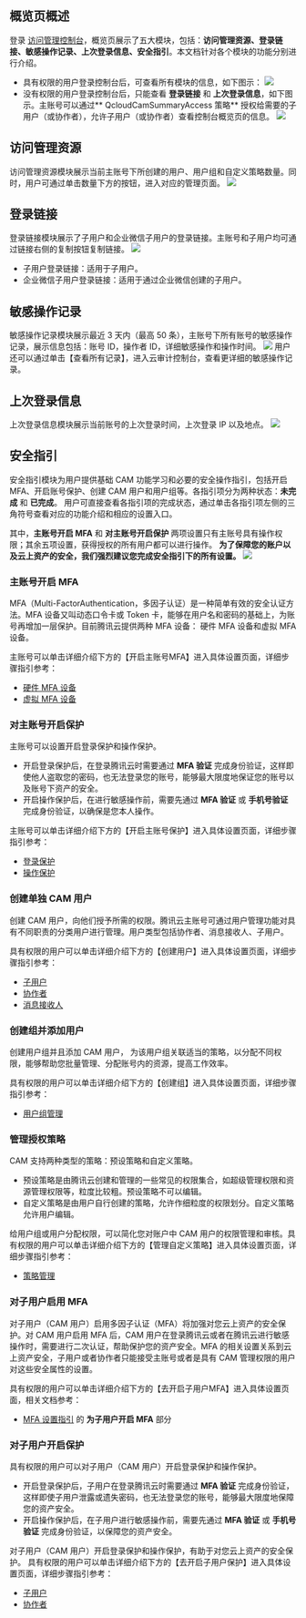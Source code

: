 ## 概览页概述
登录 [访问管理控制台](https://console.cloud.tencent.com/cam)，概览页展示了五大模块，包括：**访问管理资源、登录链接、敏感操作记录、上次登录信息、安全指引**。本文档针对各个模块的功能分别进行介绍。

- 具有权限的用户登录控制台后，可查看所有模块的信息，如下图示：
![](https://main.qcloudimg.com/raw/d435c8e7cf7ed16659b33d73da41fa01.png) 
<a id="authority"></a>
- 没有权限的用户登录控制台后，只能查看 **登录链接** 和 **上次登录信息**，如下图示。主账号可以通过** QcloudCamSummaryAccess 策略** 授权给需要的子用户（或协作者），允许子用户（或协作者）查看控制台概览页的信息。
![](https://main.qcloudimg.com/raw/43041356d65e8f0076f5846d224847b7.png)

## 访问管理资源
访问管理资源模块展示当前主账号下所创建的用户、用户组和自定义策略数量。同时，用户可通过单击数量下方的按钮，进入对应的管理页面。
![](https://main.qcloudimg.com/raw/eb4a27aef033d26e1b5ac2314f6ddf25.png)

## 登录链接
登录链接模块展示了子用户和企业微信子用户的登录链接。主账号和子用户均可通过链接右侧的复制按钮复制链接。
![](https://main.qcloudimg.com/raw/d68b8ed3cfe89966bc1e556a2240edae.png)
- 子用户登录链接：适用于子用户。
- 企业微信子用户登录链接：适用于通过企业微信创建的子用户。

## 敏感操作记录
敏感操作记录模块展示最近 3 天内（最高 50 条），主账号下所有账号的敏感操作记录，展示信息包括：账号 ID，操作者 ID，详细敏感操作和操作时间。
![](https://main.qcloudimg.com/raw/82fdaeb9cb8135c6eef97e64d37db04f.png)
用户还可以通过单击【查看所有记录】，进入云审计控制台，查看更详细的敏感操作记录。

## 上次登录信息
上次登录信息模块展示当前账号的上次登录时间，上次登录 IP 以及地点。
![](https://main.qcloudimg.com/raw/e48475cba7fea457c552c30abba5af92.png)

<a id="more"></a>
## 安全指引
安全指引模块为用户提供基础 CAM 功能学习和必要的安全操作指引，包括开启 MFA、开启账号保护、创建 CAM 用户和用户组等。各指引项分为两种状态：**未完成** 和 **已完成**。
用户可直接查看各指引项的完成状态，通过单击各指引项左侧的三角符号查看对应的功能介绍和相应的设置入口。

其中，**主账号开启 MFA** 和 **对主账号开启保护** 两项设置只有主账号具有操作权限；其余五项设置，获得授权的所有用户都可以进行操作。
**为了保障您的账户以及云上资产的安全，我们强烈建议您完成安全指引下的所有设置。**
![](https://main.qcloudimg.com/raw/8b1276706131c07170af03fcefe54ad0.png)

### 主账号开启 MFA
MFA（Multi-FactorAuthentication，多因子认证）是一种简单有效的安全认证方法。MFA 设备又叫动态口令卡或 Token 卡，能够在用户名和密码的基础上，为账号再增加一层保护。目前腾讯云提供两种 MFA 设备： 硬件 MFA 设备和虚拟 MFA 设备。 

主账号可以单击详细介绍下方的【开启主账号MFA】进入具体设置页面，详细步骤指引参考：
- [硬件 MFA 设备](https://cloud.tencent.com/document/product/378/14520)
- [虚拟 MFA 设备](https://cloud.tencent.com/document/product/378/14498)

### 对主账号开启保护
主账号可以设置开启登录保护和操作保护。
- 开启登录保护后，在登录腾讯云时需要通过 **MFA 验证** 完成身份验证，这样即使他人盗取您的密码，也无法登录您的账号，能够最大限度地保证您的账号以及账号下资产的安全。
- 开启操作保护后，在进行敏感操作前，需要先通过 **MFA 验证** 或 **手机号验证** 完成身份验证，以确保是您本人操作。 

主账号可以单击详细介绍下方的【开启主账号保护】进入具体设置页面，详细步骤指引参考：
- [登录保护](https://cloud.tencent.com/document/product/378/8392)
- [操作保护](https://cloud.tencent.com/document/product/378/10740)

### 创建单独 CAM 用户
创建 CAM 用户，向他们授予所需的权限。腾讯云主账号可通过用户管理功能对具有不同职责的分类用户进行管理。用户类型包括协作者、消息接收人、子用户。 

具有权限的用户可以单击详细介绍下方的【创建用户】进入具体设置页面，详细步骤指引参考：
- [子用户](https://cloud.tencent.com/document/product/598/13674)
- [协作者](https://cloud.tencent.com/document/product/598/13666)
- [消息接收人](https://cloud.tencent.com/document/product/598/13667)

### 创建组并添加用户
创建用户组并且添加 CAM 用户， 为该用户组关联适当的策略，以分配不同权限，能够帮助您批量管理、分配账号内的资源，提高工作效率。

具有权限的用户可以单击详细介绍下方的【创建组】进入具体设置页面，详细步骤指引参考：
- [用户组管理](https://cloud.tencent.com/document/product/598/10599)

### 管理授权策略
CAM 支持两种类型的策略：预设策略和自定义策略。
- 预设策略是由腾讯云创建和管理的一些常见的权限集合，如超级管理权限和资源管理权限等，粒度比较粗。预设策略不可以编辑。
- 自定义策略是由用户自行创建的策略，允许作细粒度的权限划分。自定义策略允许用户编辑。 

给用户组或用户分配权限，可以简化您对账户中 CAM 用户的权限管理和审核。具有权限的用户可以单击详细介绍下方的【管理自定义策略】进入具体设置页面，详细步骤指引参考：
- [策略管理](https://cloud.tencent.com/document/product/598/10601)

### 对子用户启用 MFA
对子用户（CAM 用户）启用多因子认证（MFA）将加强对您云上资产的安全保护。对 CAM 用户启用 MFA 后，CAM 用户在登录腾讯云或者在腾讯云进行敏感操作时，需要进行二次认证，帮助保护您的资产安全。MFA 的相关设置关系到云上资产安全，子用户或者协作者只能接受主账号或者是具有 CAM 管理权限的用户对这些安全属性的设置。

具有权限的用户可以单击详细介绍下方的【去开启子用户MFA】进入具体设置页面，相关文档参考：
- [MFA 设置指引](https://cloud.tencent.com/document/product/598/14985) 的 **为子用户开启 MFA** 部分

### 对子用户开启保护
具有权限的用户可以对子用户（CAM 用户）开启登录保护和操作保护。
- 开启登录保护后，子用户在登录腾讯云时需要通过 **MFA 验证** 完成身份验证，这样即使子用户泄露或遗失密码，也无法登录您的账号，能够最大限度地保障您的资产安全。
- 开启操作保护后，在子用户进行敏感操作前，需要先通过 **MFA 验证** 或 **手机号验证** 完成身份验证，以保障您的资产安全。

对子用户（CAM 用户）开启登录保护和操作保护，有助于对您云上资产的安全保护。
具有权限的用户可以单击详细介绍下方的【去开启子用户保护】进入具体设置页面，详细步骤指引参考：
- [子用户](https://cloud.tencent.com/document/product/598/13674)
- [协作者](https://cloud.tencent.com/document/product/598/13666)
